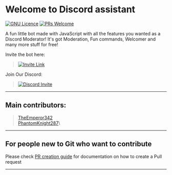 # Welcome to Discord assistant

[![GNU Licence](https://img.shields.io/badge/license-GNU-blue.svg?style=for-the-badge)](https://www.gnu.org/licenses/gpl-3.0.en.html)
[![PRs Welcome](https://img.shields.io/badge/PRs-welcome-brightgreen.svg?style=flat-square)](http://makeapullrequest.com)

A fun little bot made with JavaScript with all the features you wanted as a Discord Moderator! It's got Moderation, Fun commands, Welcomer and many more stuff for free!

Invite the bot here:

> [![Invite Link](https://img.shields.io/badge/Invite-Discord_Assistant-blue.svg?style=for-the-badge)](https://assistant.hackarmour.tech/)

Join Our Discord:

> [![Discord Invite](https://img.shields.io/badge/Discord-hackarmour-red.svg?style=for-the-badge&logo=discord)](https://discord.gg/mxHtj8q3c4)

---

## Main contributors:

> [TheEmperor342](https://github.com/TheEmperor342)\
> [PhantomKnight287](https://github.com/PhantomKnight287)\

---

## For people new to Git who want to contribute

Please check [PR creation guide](https://makeapullrequest.com) for documentation on how to create a Pull request

---
